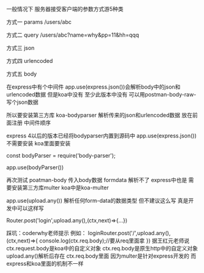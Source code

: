 一般情况下  服务器接受客户端的参数方式游5种类

方式一 params  /users/abc                 

方式二 query   /users/abc?name=why&pp=11&hh=qqq

方式三  json

方式四  urlencoded

方式五  body

在express中有个中间件  app.use(express.json())会解析body中的json和urlencoded数据  但是koa中没有 至少此版本中没有   可以用postman-body-raw-写个json数据

所以要安装第三方库 koa-bodyparser  解析传来的json和urlencoded数据 放在前面注册 中间件顺序 

express 4以后的版本已经将bodyparser内置到源码中 app.use(express.json()) 不需要安装  koa里面要安装

 const bodyParser = require('body-parser');

 app.use(bodyParser())  


再次测试  poatman-body 传入body数据 formdata  解析不了  express中也是
需要安装第三方库multer  koa中是koa-multer

app.use(upload.any())  解析任何form-data的数据类型 但不建议这么写
真是开发中可以这样写

Router.post('login',upload.any(),(ctx,next)=>{...})

踩坑：coderwhy老师提示
例如：
loginRouter.post('/',upload.any(),(ctx,next)=>{
    console.log(ctx.req.body);//要从req里面拿
})
据王红元老师说
ctx.request.body是koa中的自定义对象  ctx.req.body是原生http中的自定义对象 upload.any()解析后存在  ctx.req.body里面
因为multer是针对express开发的  而express和koa里面的机制不一样
